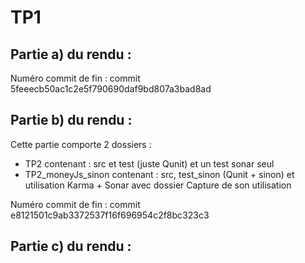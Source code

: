 # TP1

## Partie a) du rendu :

Numéro commit de fin : commit 5feeecb50ac1c2e5f790690daf9bd807a3bad8ad

## Partie b) du rendu :

Cette partie comporte 2 dossiers :

- TP2 contenant : src et test (juste Qunit) et un test sonar seul
- TP2_moneyJs_sinon contenant : src, test_sinon (Qunit + sinon) et utilisation Karma + Sonar avec dossier Capture de son utilisation

Numéro commit de fin : commit e8121501c9ab3372537f16f696954c2f8bc323c3

## Partie c) du rendu :
